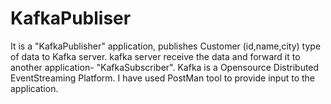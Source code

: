 # KafkaPubliser
It is a "KafkaPublisher" application, publishes Customer (id,name,city) type of data to Kafka server.
kafka server receive the data and forward it to another application- "KafkaSubscriber".
Kafka is a Opensource Distributed EventStreaming Platform.
I have used PostMan tool to provide input to the application.
